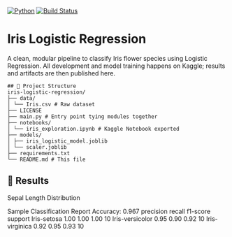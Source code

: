 [![Python](https://img.shields.io/badge/python-3.10-blue)](https://www.python.org/) [![Build Status](https://github.com/<Christianboat>/iris-logistic-regression/actions/workflows/ci.yml/badge.svg)](https://github.com/<Christianboat>/iris-logistic-regression)

# Iris Logistic Regression

A clean, modular pipeline to classify Iris flower species using Logistic Regression. All development and model training happens on Kaggle; results and artifacts are then published here.

```
## 📂 Project Structure
iris-logistic-regression/
├── data/
│ └── Iris.csv # Raw dataset
├── LICENSE
├── main.py # Entry point tying modules together
├── notebooks/
│ └── iris_exploration.ipynb # Kaggle Notebook exported
├── models/
│ ├── iris_logistic_model.joblib
│ └── scaler.joblib
├── requirements.txt
└── README.md # This file
```

## 🎨 Results
Sepal Length Distribution

Sample Classification Report
Accuracy: 0.967
               precision    recall  f1-score   support
Iris-setosa       1.00      1.00      1.00        10
Iris-versicolor   0.95      0.90      0.92        10
Iris-virginica    0.92      0.95      0.93        10
